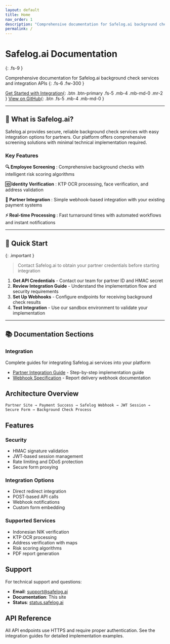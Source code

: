 ```yaml
---
layout: default
title: Home
nav_order: 1
description: "Comprehensive documentation for Safelog.ai background check services and integration APIs"
permalink: /
---
```


# Safelog.ai Documentation
{: .fs-9 }

Comprehensive documentation for Safelog.ai background check services and integration APIs
{: .fs-6 .fw-300 }

[Get Started with Integration](integration/){: .btn .btn-primary .fs-5 .mb-4 .mb-md-0 .mr-2 }
[View on GitHub](https://github.com/safelog-ai/docs-safelog.ai){: .btn .fs-5 .mb-4 .mb-md-0 }

---

## 🎯 What is Safelog.ai?

Safelog.ai provides secure, reliable background check services with easy integration options for partners. Our platform offers comprehensive screening solutions with minimal technical implementation required.

### Key Features

**🔍 Employee Screening**
: Comprehensive background checks with intelligent risk scoring algorithms

**🆔 Identity Verification** 
: KTP OCR processing, face verification, and address validation

**🔗 Partner Integration**
: Simple webhook-based integration with your existing payment systems

**⚡ Real-time Processing**
: Fast turnaround times with automated workflows and instant notifications

---

## 🚀 Quick Start

{: .important }
> Contact Safelog.ai to obtain your partner credentials before starting integration

1. **Get API Credentials** - Contact our team for partner ID and HMAC secret
2. **Review Integration Guide** - Understand the implementation flow and security requirements  
3. **Set Up Webhooks** - Configure endpoints for receiving background check results
4. **Test Integration** - Use our sandbox environment to validate your implementation

---

## 📚 Documentation Sections

### Integration
Complete guides for integrating Safelog.ai services into your platform

- [Partner Integration Guide](integration/partner-integration/) - Step-by-step implementation guide
- [Webhook Specification](integration/webhook-spec/) - Report delivery webhook documentation

## Architecture Overview

```
Partner Site → Payment Success → Safelog Webhook → JWT Session → Secure Form → Background Check Process
```

## Features

### Security
- HMAC signature validation
- JWT-based session management
- Rate limiting and DDoS protection
- Secure form proxying

### Integration Options
- Direct redirect integration
- POST-based API calls
- Webhook notifications
- Custom form embedding

### Supported Services
- Indonesian NIK verification
- KTP OCR processing
- Address verification with maps
- Risk scoring algorithms
- PDF report generation

## Support

For technical support and questions:
- **Email**: support@safelog.ai
- **Documentation**: This site
- **Status**: [status.safelog.ai](https://status.safelog.ai)

## API Reference

All API endpoints use HTTPS and require proper authentication. See the integration guides for detailed implementation examples.